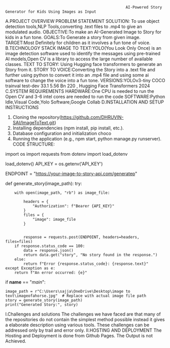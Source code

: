                                                          AI-Powered Story Generator for Kids Using Images as Input
A.PROJECT OVERVIEW
PROBLEM STATEMENT SOLUTION: To use object detection tools,NLP Tools,converting .text files to .mp4 to give an modulated audio.
OBJECTIVE:To make an AI-Generated Image to Story for kids in a fun tone.
GOALS:To Generate a story from given image.
TARGET:Most Definitely for children as it involves a fun tone of voice.
B.TECHNOLOGY STACK
IMAGE TO TEXT:YOLO(You Look Only Once) is an image detection software used to identify the messages using pre-trained AI models,Open CV is a library to access the large number of available classes.
TEXT TO STORY: Using Hugging face transformers to generate an Story from it.
STORY TO VOICE:Converting the Story into a .text file and further using python to convert it into an .mp4 file and using some ai software to change the voice into a fun tone.
VERSIONS:YOLOv3-tiny	COCO trainval	test-dev	33.1	5.56 Bn	220 , Hugging Face Transformers 2024
C.SYSTEM REQUIREMENTS
HARDWARE:One CPU is needed to run the Open CV and 3-6 intel cores are needed to run the code
SOFTWARE:Python Idle,Visual Code,Yolo Software,Google Collab
D.INSTALLATION AND SETUP INSTRUCTIONS
1. Cloning the repository(https://github.com/DHRUVIN-SAI/ImageToText.git)
2. Installing dependencies (npm install, pip install, etc.).
3. Database configuration and initialization choco 
4. Running the application (e.g., npm start, python manage.py runserver).
CODE STRUCTURE:

import os
import requests
from dotenv import load_dotenv


load_dotenv()
API_KEY = os.getenv('API_KEY')


ENDPOINT = "https://your-image-to-story-api.com/generatep"

def generate_story(image_path):
    try:
        
        with open(image_path, "rb") as image_file:
            
            headers = {
                "Authorization": f"Bearer {API_KEY}"
            }
            files = {
                "image": image_file
            }

            
            response = requests.post(ENDPOINT, headers=headers, files=files)
        if response.status_code == 100:
            data = response.json()
            return data.get("story", "No story found in the response.")
        else:
            return f"Error {response.status_code}: {response.text}"
    except Exception as e:
        return f"An error occurred: {e}"


if __name__ == "_main_":
   
    image_path = r"C:\Users\sajja\OneDrive\Desktop\image to text\imageofahorse.jpg"  # Replace with actual image file path
    story = generate_story(image_path)
    print("Generated Story:", story)
I.Challenges and solutions
The challenges we have faced are that many of the repositories do not contain the simplest method possible instead it gives a elaborate description using various tools.
These challenges can be addressed only by trail and error only.
II.HOSTING AND DEPLOYMENT
The Hosting and Deployment is done from Github Pages.
The Output is not Achieved.


